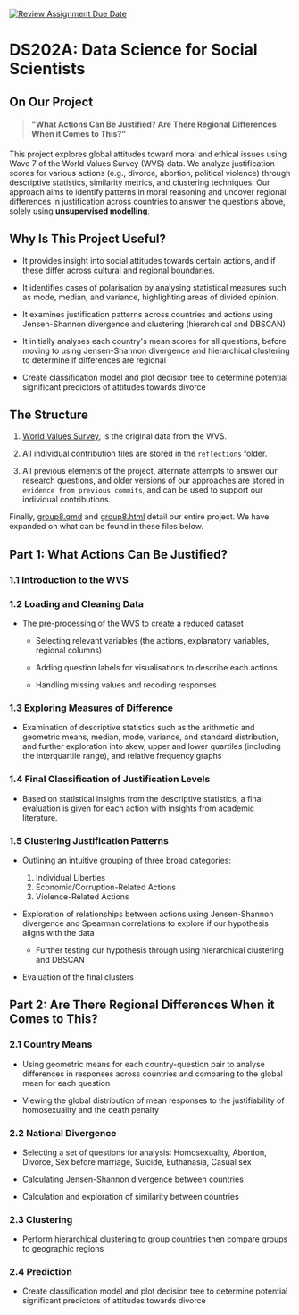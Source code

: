 [![Review Assignment Due Date](https://classroom.github.com/assets/deadline-readme-button-22041afd0340ce965d47ae6ef1cefeee28c7c493a6346c4f15d667ab976d596c.svg)](https://classroom.github.com/a/PQaKgvF2)

# DS202A: Data Science for Social Scientists

## On Our Project

> #### "What Actions Can Be Justified? Are There Regional Differences When it Comes to This?"

This project explores global attitudes toward moral and ethical issues using Wave 7 of the World Values Survey (WVS) data. We analyze justification scores for various actions (e.g., divorce, abortion, political violence) through descriptive statistics, similarity metrics, and clustering techniques. Our approach aims to identify patterns in moral reasoning and uncover regional differences in justification across countries to answer the questions above, solely using **unsupervised modelling**. 

## Why Is This Project Useful?

-   It provides insight into social attitudes towards certain actions, and if these differ across cultural and regional boundaries.

-   It identifies cases of polarisation by analysing statistical measures such as mode, median, and variance, highlighting areas of divided opinion.

-   It examines justification patterns across countries and actions using Jensen-Shannon divergence and clustering (hierarchical and DBSCAN)

-   It initially analyses each country's mean scores for all questions, before moving to using Jensen-Shannon divergence and hierarchical clustering to determine if differences are regional

-   Create classification model and plot decision tree to determine potential significant predictors of attitudes towards divorce

## **The Structure**

1.  [World Values Survey](WVS.csv.zip), is the original data from the WVS.

2.  All individual contribution files are stored in the `reflections` folder.

3.  All previous elements of the project, alternate attempts to answer our research questions, and older versions of our approaches are stored in `evidence from previous commits`, and can be used to support our individual contributions.

Finally, [group8.qmd](group8.md) and [group8.html](group8.html) detail our entire project. We have expanded on what can be found in these files below.

## Part 1: What Actions Can Be Justified?

### 1.1 Introduction to the WVS

### 1.2 Loading and Cleaning Data

-   The pre-processing of the WVS to create a reduced dataset

    -   Selecting relevant variables (the actions, explanatory variables, regional columns)

    -   Adding question labels for visualisations to describe each actions

    -   Handling missing values and recoding responses

### 1.3 Exploring Measures of Difference

-   Examination of descriptive statistics such as the arithmetic and geometric means, median, mode, variance, and standard distribution, and further exploration into skew, upper and lower quartiles (including the interquartile range), and relative frequency graphs

### 1.4 Final Classification of Justification Levels

-   Based on statistical insights from the descriptive statistics, a final evaluation is given for each action with insights from academic literature.

### 1.5 Clustering Justification Patterns

-   Outlining an intuitive grouping of three broad categories:

    1.  Individual Liberties
    2.  Economic/Corruption-Related Actions
    3.  Violence-Related Actions

-   Exploration of relationships between actions using Jensen-Shannon divergence and Spearman correlations to explore if our hypothesis aligns with the data

    -   Further testing our hypothesis through using hierarchical clustering and DBSCAN

-   Evaluation of the final clusters

## Part 2: Are There Regional Differences When it Comes to This?

### 2.1 Country Means

-   Using geometric means for each country-question pair to analyse differences in responses across countries and comparing to the global mean for each question

-   Viewing the global distribution of mean responses to the justifiability of homosexuality and the death penalty

### 2.2 National Divergence

-   Selecting a set of questions for analysis: Homosexuality, Abortion, Divorce, Sex before marriage, Suicide, Euthanasia, Casual sex

-   Calculating Jensen-Shannon divergence between countries

-   Calculation and exploration of similarity between countries

### 2.3 Clustering

-   Perform hierarchical clustering to group countries then compare groups to geographic regions

### 2.4 Prediction

-   Create classification model and plot decision tree to determine potential significant predictors of attitudes towards divorce

